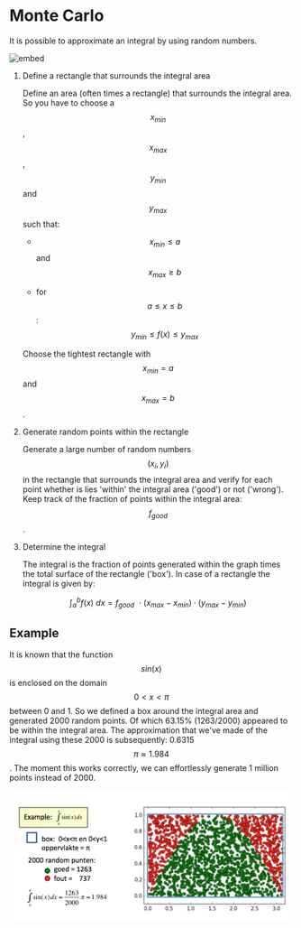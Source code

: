 # Monte Carlo

It is possible to approximate an integral by using random numbers.

![embed](https://player.vimeo.com/video/138378068)


1.  Define a rectangle that surrounds the integral area

    Define an area (often times a rectangle) that surrounds the integral area. So you have to choose a $$x_{min}$$, $$x_{max}$$, $$y_{min}$$ and $$y_{max}$$ such that:

      - $$x_{min} \leq a$$ and $$x_{max} \geq b$$

      - for $$a \leq x \leq b$$ : $$y_{min} \leq f(x)  \leq y_{max}$$

    Choose the tightest rectangle with $$x_{min} = a$$ and $$x_{max} = b$$.

2.  Generate random points within the rectangle

    Generate a large number of random numbers $$(x_i, y_i)$$ in the rectangle that surrounds the integral area and verify for each point whether is lies 'within' the integral area ('good') or not ('wrong'). Keep track of the fraction of points within the integral area: $$f_{good}$$.

3.  Determine the integral

    The integral is the fraction of points generated within the graph times the total surface of the rectangle ('box').
    In case of a rectangle the integral is given by:

    $$
        \int_a^b f(x)~dx = f_{good}~~\cdot~(x_{max}-x_{min})\cdot(y_{max}-y_{min})
    $$

## Example

It is known that the function $$sin(x)$$ is enclosed on the domain $$0 < x < \pi$$ between 0 and 1. So we defined a box around the integral area and generated 2000 random points. Of which 63.15% (1263/2000) appeared to be within the integral area. The approximation that we've made of the integral using these 2000 is subsequently: 0.6315$$\pi \approx 1.984$$. The moment this works correctly, we can effortlessly generate 1 million points instead of 2000.

![](MonteCarloExample.png)
